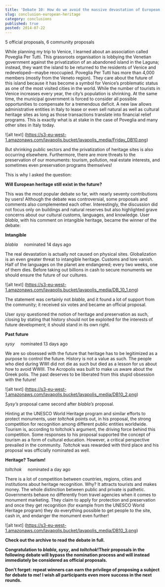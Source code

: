 ```yaml
---
title: 'Debate 10: How do we avoid the massive devastation of European heritage?'
slug: conclusion-european-heritage
category: conclusions
published: true
posted: 2014-07-22
---
```


5 official proposals, 6 community proposals

While planning my trip to Venice, I learned about an association called Poveglia Per Tutti. This grassroots organisation is lobbying the Venetian government against the privatization of an abandoned island in the Laguna; instead, they want the island to be returned to the residents of Venice and redeveloped—maybe reoccupied. Poveglia Per Tutti has more than 4,000 members (mostly from the Veneto region). They care about the future of this island because it has become a symbol for Venice’s problematic status as one of the most visited cities in the world. While the number of tourists in Venice increases every year, the city’s population is shrinking. At the same time, the municipal government is forced to consider all possible opportunities to compensate for a tremendous deficit. A new law allows administrative entities in Italy to lease or even sell natural as well as cultural heritage sites as long as those transactions translate into financial relief programs. This is exactly what is at stake in the case of Poveglia and many other sites in Italy today. 

![alt text]	(https://s3-eu-west-1.amazonaws.com/lavapolis.bucket/lavapolis_media/Friday_DB10.png)

But shrinking public sectors and the privatization of heritage sites is also occurring elsewhere. Furthermore, there are more threats to the preservation of our monuments: tourism, pollution, real estate interests, and sometimes even preservation programs themselves!

This is why I asked the question:

**Will European heritage still exist in the future?**

This was the most popular debate so far, with nearly seventy contributions by users! Although the debate was controversial, some proposals and comments also complemented each other.
Interestingly, the discussion did not focus only on buildings and natural reserves but also highlighted grave concerns about our cultural customs, languages, and knowledge. User _blabla_, with his comment on intangible heritage, became the winner of the debate:

**Intangible**

_blabla_     nominated 14 days ago

The real devastation is actually not caused on physical sites. Globalization is an even greater threat to intangible heritage. Customs and lore vanish. Half of the languages on the planet are endangered; every two weeks, one of them dies. Before taking out billions in cash to secure monuments we should ensure the future of our cultures.

![alt text]	(https://s3-eu-west-1.amazonaws.com/lavapolis.bucket/lavapolis_media/DB_10_1.png)

The statement was certainly not _blabla_, and it found a lot of support from the community; it received six votes and became an official proposal.

User _sysy_ questioned the notion of heritage and preservation as such, closing by stating that history should not be exploited for the interests of future development; it should stand in its own right. 

**Past future**

_sysy_     nominated 13 days ago

We are so obsessed with the future that heritage has to be legitimized as a purpose to control the future. History is not a value as such. The people who died during WWI did not die as such but died as a lesson for us about how to avoid WWIII. The Acropolis was built to make us aware about the Greek polis. The past deserves to be liberated from this stupid obsession with the future!

![alt text]	(https://s3-eu-west-1.amazonaws.com/lavapolis.bucket/lavapolis_media/DB10_2.png)

_Sysy’s_ proposal came second after _blabla’s_ proposal.

Hinting at the UNESCO World Heritage program and similar efforts to protect monuments, user _toltchok_ points out, in his proposal, the strong competition for recognition among different public entities worldwide. Tourism is, according to toltchok’s argument, the driving force behind this competition. Some responses to his proposal supported the concept of tourism as a form of cultural education. However, a critical perspective prevailed in the community. _Toltchok_ was rewarded with third place and his proposal was officially nominated as well.

**Heritage? Tourism!**

_toltchok_     nominated a day ago

There is a lot of competition between countries, regions, cities and institutions about heritage recognition. Why? It attracts tourists and makes money. The whole distinction between public and private is pathetic. Governments behave no differently from travel agencies when it comes to monument marketing. They claim to apply for protection and preservation and once they get recognition (for example from the UNESCO World Heritage program) they do everything possible to get people to the site, cash in, and endanger the monument even further!

![alt text]	(https://s3-eu-west-1.amazonaws.com/lavapolis.bucket/lavapolis_media/DB10_3.png)


**Check out the archive to read the debate in full.**

**Congratulation to _blabla_, _sysy_, and _toltchok_!Their proposals in the following debate will bypass the nomination process and will instead immediately be considered as official proposals.**

**Don’t forget: repeat winners can earn the privilege of proposing a subject for debate to me!
I wish all participants even more success in the next rounds.**




